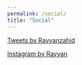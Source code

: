 ```yaml
---
permalink: /social/
title: "Social"
---    
```


<a class="twitter-timeline"
  href="https://twitter.com/Rayyanzahid?ref_src=twsrc%5Etfw"
  data-tweet-limit="4"
  data-chrome="nofooter noborders">
  Tweets by Rayyanzahid
  </a>
  <script async src="https://platform.twitter.com/widgets.js" charset="utf-8"></script>

<a target="_blank" rel="noopener noreferrer" href="https://www.instagram.com/raybees/">Instagram by Rayyan</a>  
<div id="pixlee_container"></div>
<script type="text/javascript">window.PixleeAsyncInit = function() {Pixlee.init({apiKey:'Rz0-TNpaoOwjoKrJt1uz'});Pixlee.addSimpleWidget({widgetId:'27612'});};</script>
<script src="//instafeed.assets.pxlecdn.com/assets/pixlee_widget_1_0_0.js"></script>
